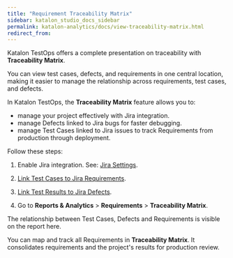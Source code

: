 ```yaml
---
title: "Requirement Traceability Matrix"
sidebar: katalon_studio_docs_sidebar
permalink: katalon-analytics/docs/view-traceability-matrix.html
redirect_from:
---
```


Katalon TestOps offers a complete presentation on traceability with **Traceability Matrix**.

You can view test cases, defects, and requirements in one central location, making it easier to manage the relationship across requirements, test cases, and defects.

In Katalon TestOps, the **Traceability Matrix** feature allows you to:
* manage your project effectively with Jira integration.
* manage Defects linked to Jira bugs for faster debugging.
* manage Test Cases linked to Jira issues to track Requirements from production through deployment.

Follow these steps:

1. Enable Jira integration. See: [Jira Settings](https://docs.katalon.com/katalon-analytics/docs/kt-jira-config.html).

2. [Link Test Cases to Jira Requirements](https://docs.katalon.com/katalon-analytics/docs/ka-integration-jira.html).

3. [Link Test Results to Jira Defects](https://docs.katalon.com/katalon-analytics/docs/ka-defects.html). 

4. Go to **Reports & Analytics** > **Requirements** > **Traceability Matrix**.

The relationship between Test Cases, Defects and Requirements is visible on the report here.

You can map and track all Requirements in **Traceability Matrix**. It consolidates requirements and the project's results for production review.
